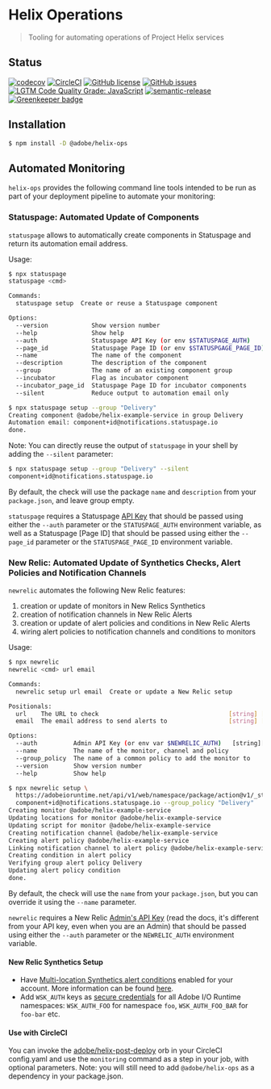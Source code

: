 # Helix Operations

> Tooling for automating operations of Project Helix services

## Status
[![codecov](https://img.shields.io/codecov/c/github/adobe/helix-library.svg)](https://codecov.io/gh/adobe/helix-library)
[![CircleCI](https://img.shields.io/circleci/project/github/adobe/helix-library.svg)](https://circleci.com/gh/adobe/helix-library)
[![GitHub license](https://img.shields.io/github/license/adobe/helix-library.svg)](https://github.com/adobe/helix-library/blob/master/LICENSE.txt)
[![GitHub issues](https://img.shields.io/github/issues/adobe/helix-library.svg)](https://github.com/adobe/helix-library/issues)
[![LGTM Code Quality Grade: JavaScript](https://img.shields.io/lgtm/grade/javascript/g/adobe/helix-library.svg?logo=lgtm&logoWidth=18)](https://lgtm.com/projects/g/adobe/helix-library)
[![semantic-release](https://img.shields.io/badge/%20%20%F0%9F%93%A6%F0%9F%9A%80-semantic--release-e10079.svg)](https://github.com/semantic-release/semantic-release) [![Greenkeeper badge](https://badges.greenkeeper.io/adobe/helix-library.svg)](https://greenkeeper.io/)

## Installation

```bash
$ npm install -D @adobe/helix-ops
```

## Automated Monitoring

`helix-ops` provides the following command line tools intended to be run as part of your deployment pipeline to automate your monitoring:

### Statuspage: Automated Update of Components

`statuspage` allows to automatically create components in Statuspage and return its automation email address.

Usage:

```bash
$ npx statuspage
statuspage <cmd>

Commands:
  statuspage setup  Create or reuse a Statuspage component

Options:
  --version            Show version number                                       [boolean]
  --help               Show help                                                 [boolean]
  --auth               Statuspage API Key (or env $STATUSPAGE_AUTH)    [string] [required]
  --page_id            Statuspage Page ID (or env $STATUSPGAGE_PAGE_ID)[string] [required]
  --name               The name of the component                                  [string]
  --description        The description of the component                           [string]
  --group              The name of an existing component group                    [string]
  --incubator          Flag as incubator component                               [boolean]
  --incubator_page_id  Statuspage Page ID for incubator components                [string]
  --silent             Reduce output to automation email only                    [boolean]

$ npx statuspage setup --group "Delivery"
Creating component @adobe/helix-example-service in group Delivery
Automation email: component+id@notifications.statuspage.io
done.
```
Note: You can directly reuse the output of `statuspage` in your shell by adding the `--silent` parameter:
```bash
$ npx statuspage setup --group "Delivery" --silent
component+id@notifications.statuspage.io
```

By default, the check will use the package `name` and `description` from your `package.json`, and leave group empty.

`statuspage` requires a Statuspage [API Key](https://developer.statuspage.io/#section/Authentication) that should be passed using either the `--auth` parameter or the `STATUSPAGE_AUTH` environment variable, as well as a Statuspage [Page ID] that should be passed using either the `--page_id` parameter or the `STATUSPAGE_PAGE_ID` environment variable. 

### New Relic: Automated Update of Synthetics Checks, Alert Policies and Notification Channels

`newrelic` automates the following New Relic features:
1. creation or update of monitors in New Relics Synthetics
1. creation of notification channels in New Relic Alerts
1. creation or update of alert policies and conditions in New Relic Alerts
1. wiring alert policies to notification channels and conditions to monitors

Usage:

```bash
$ npx newrelic
newrelic <cmd> url email

Commands:
  newrelic setup url email  Create or update a New Relic setup

Positionals:
  url    The URL to check                                    [string] [required]
  email  The email address to send alerts to                 [string] [required]

Options:
  --auth          Admin API Key (or env var $NEWRELIC_AUTH)   [string][required]
  --name          The name of the monitor, channel and policy           [string]
  --group_policy  The name of a common policy to add the monitor to     [string]
  --version       Show version number                                  [boolean]
  --help          Show help                                            [boolean]

$ npx newrelic setup \
  https://adobeioruntime.net/api/v1/web/namespace/package/action@v1/_status_check/healthcheck.json \
  component+id@notifications.statuspage.io --group_policy "Delivery"
Creating monitor @adobe/helix-example-service
Updating locations for monitor @adobe/helix-example-service
Updating script for monitor @adobe/helix-example-service
Creating notification channel @adobe/helix-example-service
Creating alert policy @adobe/helix-example-service
Linking notification channel to alert policy @adobe/helix-example-service
Creating condition in alert policy
Verifying group alert policy Delivery
Updating alert policy condition
done.
```

By default, the check will use the `name` from your `package.json`, but you can override it using the `--name` parameter.

`newrelic` requires a New Relic [Admin's API Key](https://docs.newrelic.com/docs/apis/get-started/intro-apis/understand-new-relic-api-keys#admin) (read the docs, it's different from your API key, even when you are an Admin) that should be passed using either the `--auth` parameter or the `NEWRELIC_AUTH` environment variable.

#### New Relic Synthetics Setup
- Have [Multi-location Synthetics alert conditions](https://rpm.newrelic.com/api/explore/alerts_location_failure_conditions) enabled for your account. More information can be found [here](https://docs.newrelic.com/docs/multi-location-synthetics-alert-conditions).
- Add `WSK_AUTH` keys as [secure credentials](https://docs.newrelic.com/docs/synthetics/new-relic-synthetics/using-monitors/secure-credentials-store-credentials-information-scripted-browsers) for all Adobe I/O Runtime namespaces: `WSK_AUTH_FOO` for namespace `foo`, `WSK_AUTH_FOO_BAR` for `foo-bar` etc.

#### Use with CircleCI
You can invoke the [adobe/helix-post-deploy](https://circleci.com/orbs/registry/orb/adobe/helix-post-deploy) orb in your CircleCI config.yaml and use the `monitoring` command as a step in your job, with optional parameters. Note: you will still need to add `@adobe/helix-ops` as a dependency in your package.json.
